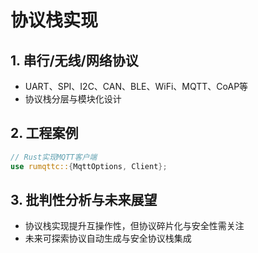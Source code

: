 # 协议栈实现

## 1. 串行/无线/网络协议

- UART、SPI、I2C、CAN、BLE、WiFi、MQTT、CoAP等
- 协议栈分层与模块化设计

## 2. 工程案例

```rust
// Rust实现MQTT客户端
use rumqttc::{MqttOptions, Client};
```

## 3. 批判性分析与未来展望

- 协议栈实现提升互操作性，但协议碎片化与安全性需关注
- 未来可探索协议自动生成与安全协议栈集成
